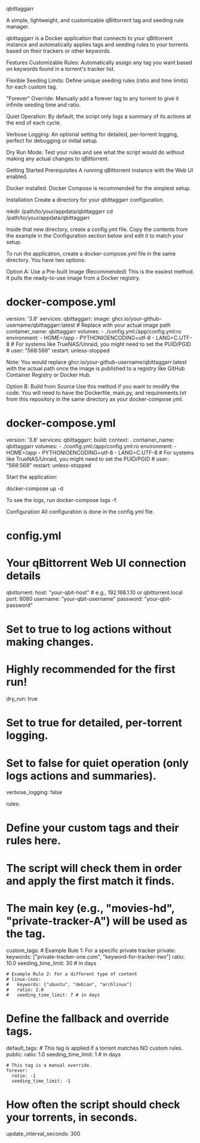 qbittaggarr

A simple, lightweight, and customizable qBittorrent tag and seeding rule manager.

qbittaggarr is a Docker application that connects to your qBittorrent instance and automatically applies tags and seeding rules to your torrents based on their trackers or other keywords.

Features
Customizable Rules: Automatically assign any tag you want based on keywords found in a torrent's tracker list.

Flexible Seeding Limits: Define unique seeding rules (ratio and time limits) for each custom tag.

"Forever" Override: Manually add a forever tag to any torrent to give it infinite seeding time and ratio.

Quiet Operation: By default, the script only logs a summary of its actions at the end of each cycle.

Verbose Logging: An optional setting for detailed, per-torrent logging, perfect for debugging or initial setup.

Dry Run Mode: Test your rules and see what the script would do without making any actual changes to qBittorrent.

Getting Started
Prerequisites
A running qBittorrent instance with the Web UI enabled.

Docker installed. Docker Compose is recommended for the simplest setup.

Installation
Create a directory for your qbittaggarr configuration.

mkdir /path/to/your/appdata/qbittaggarr
cd /path/to/your/appdata/qbittaggarr

Inside that new directory, create a config.yml file. Copy the contents from the example in the Configuration section below and edit it to match your setup.

To run the application, create a docker-compose.yml file in the same directory. You have two options:

Option A: Use a Pre-built Image (Recommended)
This is the easiest method. It pulls the ready-to-use image from a Docker registry.

# docker-compose.yml
version: '3.8'
services:
  qbittaggarr:
    image: ghcr.io/your-github-username/qbittaggarr:latest # Replace with your actual image path
    container_name: qbittaggarr
    volumes:
      - ./config.yml:/app/config.yml:ro
    environment:
      - HOME=/app
      - PYTHONIOENCODING=utf-8
      - LANG=C.UTF-8
    # For systems like TrueNAS/Unraid, you might need to set the PUID/PGID
    # user: "568:568"
    restart: unless-stopped

Note: You would replace ghcr.io/your-github-username/qbittaggarr:latest with the actual path once the image is published to a registry like GitHub Container Registry or Docker Hub.

Option B: Build from Source
Use this method if you want to modify the code. You will need to have the Dockerfile, main.py, and requirements.txt from this repository in the same directory as your docker-compose.yml.

# docker-compose.yml
version: '3.8'
services:
  qbittaggarr:
    build:
      context: .
    container_name: qbittaggarr
    volumes:
      - ./config.yml:/app/config.yml:ro
    environment:
      - HOME=/app
      - PYTHONIOENCODING=utf-8
      - LANG=C.UTF-8
    # For systems like TrueNAS/Unraid, you might need to set the PUID/PGID
    # user: "568:568"
    restart: unless-stopped

Start the application:

docker-compose up -d

To see the logs, run docker-compose logs -f.

Configuration
All configuration is done in the config.yml file.

# config.yml

# Your qBittorrent Web UI connection details
qbittorrent:
  host: "your-qbit-host"  # e.g., 192.168.1.10 or qbittorrent.local
  port: 8080
  username: "your-qbit-username"
  password: "your-qbit-password"

# Set to true to log actions without making changes.
# Highly recommended for the first run!
dry_run: true

# Set to true for detailed, per-torrent logging.
# Set to false for quiet operation (only logs actions and summaries).
verbose_logging: false

rules:
  # Define your custom tags and their rules here.
  # The script will check them in order and apply the first match it finds.
  # The main key (e.g., "movies-hd", "private-tracker-A") will be used as the tag.
  custom_tags:
    # Example Rule 1: For a specific private tracker
    private:
      keywords: ["private-tracker-one.com", "keyword-for-tracker-two"]
      ratio: 10.0
      seeding_time_limit: 30 # in days

    # Example Rule 2: For a different type of content
    # linux-isos:
    #   keywords: ["ubuntu", "debian", "archlinux"]
    #   ratio: 2.0
    #   seeding_time_limit: 7 # in days

  # Define the fallback and override tags.
  default_tags:
    # This tag is applied if a torrent matches NO custom rules.
    public:
      ratio: 1.0
      seeding_time_limit: 1 # in days
      
    # This tag is a manual override.
    forever:
      ratio: -1
      seeding_time_limit: -1

# How often the script should check your torrents, in seconds.
update_interval_seconds: 300
